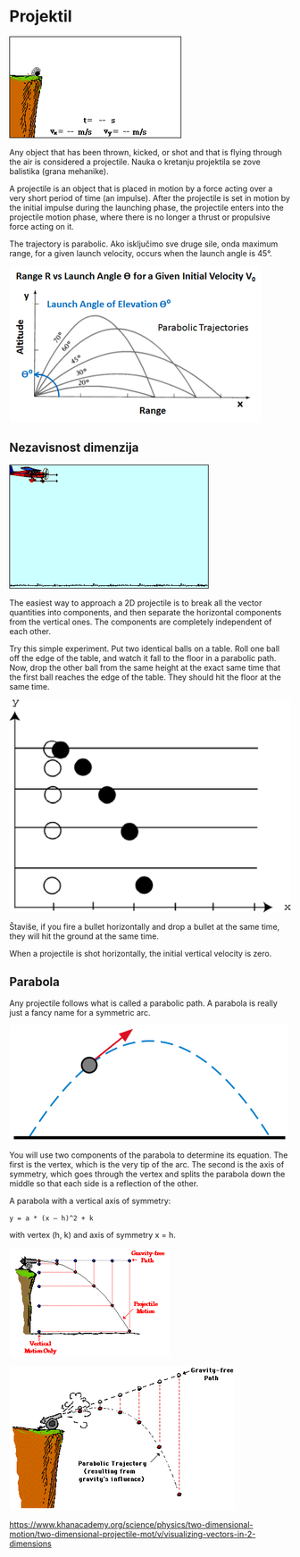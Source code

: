 # Projektil

![projektil](slike/let-projektila.gif)

Any object that has been thrown, kicked, or shot and that is flying through the air is considered a projectile. Nauka o kretanju projektila se zove balistika (grana mehanike).

A projectile is an object that is placed in motion by a force acting over a very short period of time (an impulse). After the projectile is set in motion by the initial impulse during the launching phase, the projectile enters into the projectile motion phase, where there is no longer a thrust or propulsive force acting on it.

The trajectory is parabolic. Ako isključimo sve druge sile, onda maximum range, for a given launch velocity, occurs when the launch angle is 45°.

![balistika](slike/balistika.gif)

## Nezavisnost dimenzija

![bombardovanje](slike/bombardovanje.gif)

The easiest way to approach a 2D projectile is to break all the vector quantities into components, and then separate the horizontal components from the vertical ones. The components are completely independent of each other.

Try this simple experiment. Put two identical balls on a table. Roll one ball off the edge of the table, and watch it fall to the floor in a parabolic path. Now, drop the other ball from the same height at the exact same time that the first ball reaches the edge of the table. They should hit the floor at the same time.

![horizontalno-vertikalno](slike/nezavisno-horizontalno-vertikalno.png)

Štaviše, if you fire a bullet horizontally and drop a bullet at the same time, they will hit the ground at the same time.

When a projectile is shot horizontally, the initial vertical velocity is zero.

## Parabola

Any projectile follows what is called a parabolic path. A parabola is really just a fancy name for a symmetric arc.

![parabola](slike/parabolic-trajectory.png)

You will use two components of the parabola to determine its equation. The first is the vertex, which is the very tip of the arc. The second is the axis of symmetry, which goes through the vertex and splits the parabola down the middle so that each side is a reflection of the other.

A parabola with a vertical axis of symmetry:
```
y = a * (x – h)^2 + k
```
with vertex (h, k) and axis of symmetry x = h.

![projektil](slike/projektil.gif)

![projektil2](slike/projektil2.gif)

https://www.khanacademy.org/science/physics/two-dimensional-motion/two-dimensional-projectile-mot/v/visualizing-vectors-in-2-dimensions

